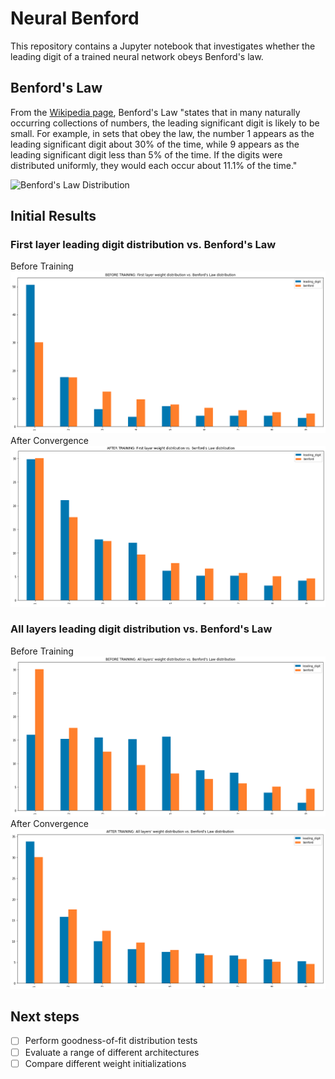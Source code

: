 # Neural Benford
This repository contains a Jupyter notebook that investigates whether the leading digit of a trained neural network obeys Benford's law.

## Benford's Law
From the [Wikipedia page](https://en.wikipedia.org/wiki/Benford%27s_law), Benford's Law "states that in many naturally occurring collections of numbers, the leading significant digit is likely to be small. For example, in sets that obey the law, the number 1 appears as the leading significant digit about 30% of the time, while 9 appears as the leading significant digit less than 5% of the time. If the digits were distributed uniformly, they would each occur about 11.1% of the time."

![Benford's Law Distribution](https://upload.wikimedia.org/wikipedia/commons/thumb/4/46/Rozklad_benforda.svg/768px-Rozklad_benforda.svg.png)

## Initial Results

### First layer leading digit distribution vs. Benford's Law
Before Training
![Before training](https://github.com/alxcnwy/neuralbenford/blob/master/plots/before_layer1.png?raw=true)
After Convergence
![After training](https://github.com/alxcnwy/neuralbenford/blob/master/plots/after_layer1.png?raw=true)

### All layers leading digit distribution vs. Benford's Law
Before Training
![Before training](https://github.com/alxcnwy/neuralbenford/blob/master/plots/before_layers.png?raw=true)
After Convergence
![After training](https://github.com/alxcnwy/neuralbenford/blob/master/plots/after_layers.png?raw=true)

## Next steps
- [ ] Perform goodness-of-fit distribution tests 
- [ ] Evaluate a range of different architectures
- [ ] Compare different weight initializations 
